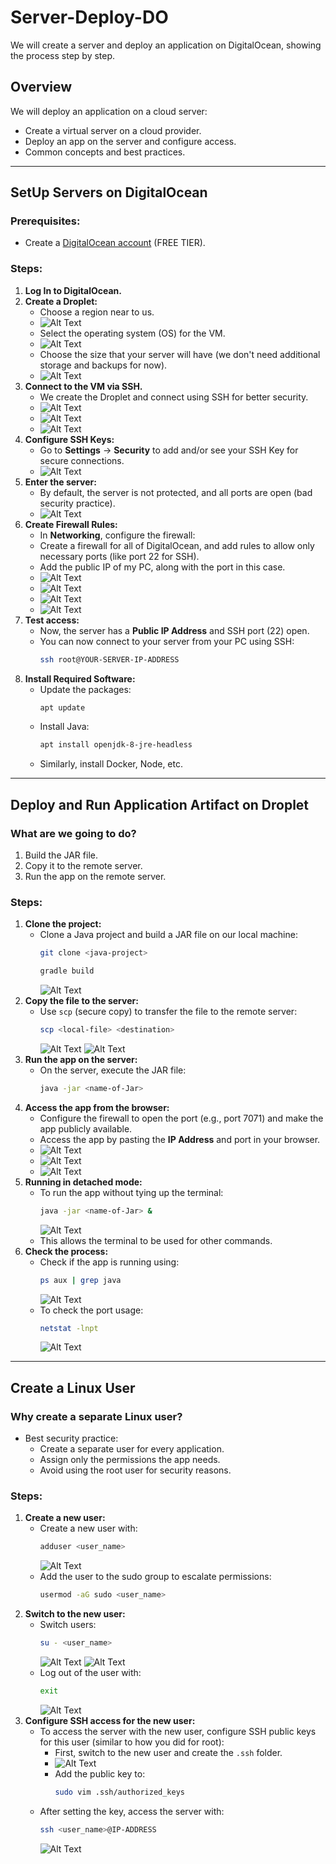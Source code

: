 # Server-Deploy-DO 

We will create a server and deploy an application on DigitalOcean, showing the process step by step.

## Overview
We will deploy an application on a cloud server:
- Create a virtual server on a cloud provider.
- Deploy an app on the server and configure access.
- Common concepts and best practices.

---

## SetUp Servers on DigitalOcean

### Prerequisites:
- Create a [DigitalOcean account](https://www.digitalocean.com/) (FREE TIER).

### Steps:
1. **Log In to DigitalOcean.**
2. **Create a Droplet:**
   - Choose a region near to us.
   - ![Alt Text](Cloud-and-Infrastructure-as-Service/SetUp-Servers-on-Digital-Ocean/2-region.png)
   - Select the operating system (OS) for the VM.
   - ![Alt Text](Cloud-and-Infrastructure-as-Service/SetUp-Servers-on-Digital-Ocean/3-OS.png)
   - Choose the size that your server will have (we don't need additional storage and backups for now).
   - ![Alt Text](Cloud-and-Infrastructure-as-Service/SetUp-Servers-on-Digital-Ocean/4-Size.png)
3. **Connect to the VM via SSH.**
   - We create the Droplet and connect using SSH for better security.
   - ![Alt Text](Cloud-and-Infrastructure-as-Service/SetUp-Servers-on-Digital-Ocean/5-Connection-SSH.png)
   - ![Alt Text](Cloud-and-Infrastructure-as-Service/SetUp-Servers-on-Digital-Ocean/6-create-droplet.png)
   - ![Alt Text](Cloud-and-Infrastructure-as-Service/SetUp-Servers-on-Digital-Ocean/7-create-droplet.png)
4. **Configure SSH Keys:**
   - Go to **Settings** -> **Security** to add and/or see your SSH Key for secure connections.
   - ![Alt Text](Cloud-and-Infrastructure-as-Service/SetUp-Servers-on-Digital-Ocean/8-Settings-and-Security.png)
5. **Enter the server:**
   - By default, the server is not protected, and all ports are open (bad security practice).
   - ![Alt Text](Cloud-and-Infrastructure-as-Service/SetUp-Servers-on-Digital-Ocean/9-Into-our-server.png)
6. **Create Firewall Rules:**
   - In **Networking**, configure the firewall:
   - Create a firewall for all of DigitalOcean, and add rules to allow only necessary ports (like port 22 for SSH).
   - Add the public IP of my PC, along with the port in this case.
   - ![Alt Text](Cloud-and-Infrastructure-as-Service/SetUp-Servers-on-Digital-Ocean/10-go-to-networking.png)
   - ![Alt Text](Cloud-and-Infrastructure-as-Service/SetUp-Servers-on-Digital-Ocean/11-Edit-firewall.png)
   - ![Alt Text](Cloud-and-Infrastructure-as-Service/SetUp-Servers-on-Digital-Ocean/12-Conf-Name-Conn-Opt.png)
   - ![Alt Text](Cloud-and-Infrastructure-as-Service/SetUp-Servers-on-Digital-Ocean/13-Add-Droplet.png)
7. **Test access:**
   - Now, the server has a **Public IP Address** and SSH port (22) open.
   - You can now connect to your server from your PC using SSH:
     ```bash
     ssh root@YOUR-SERVER-IP-ADDRESS
     ```
8. **Install Required Software:**
   - Update the packages:
     ```bash
     apt update
     ```
   - Install Java:
     ```bash
     apt install openjdk-8-jre-headless
     ```
   - Similarly, install Docker, Node, etc.

---

## Deploy and Run Application Artifact on Droplet

### What are we going to do?
1. Build the JAR file.
2. Copy it to the remote server.
3. Run the app on the remote server.

### Steps:
1. **Clone the project:**
   - Clone a Java project and build a JAR file on our local machine:
     ```bash
     git clone <java-project>
     ```
     ```bash
     gradle build
     ```
     ![Alt Text](Cloud-and-Infrastructure-as-Service/Deploy-And-Run-Application-Artifact-on-Droplet/1-Build-File.png)
2. **Copy the file to the server:**
   - Use `scp` (secure copy) to transfer the file to the remote server:
     ```bash
     scp <local-file> <destination>
     ```
     ![Alt Text](Cloud-and-Infrastructure-as-Service/Deploy-And-Run-Application-Artifact-on-Droplet/2-Secure-Copy.png)
     ![Alt Text](Cloud-and-Infrastructure-as-Service/Deploy-And-Run-Application-Artifact-on-Droplet/3-Secure-Copy.png)
3. **Run the app on the server:**
   - On the server, execute the JAR file:
     ```bash
     java -jar <name-of-Jar>
     ```
4. **Access the app from the browser:**
   - Configure the firewall to open the port (e.g., port 7071) and make the app publicly available.
   - Access the app by pasting the **IP Address** and port in your browser.
   - ![Alt Text](Cloud-and-Infrastructure-as-Service/Deploy-And-Run-Application-Artifact-on-Droplet/7071-port.png)
   - ![Alt Text](Cloud-and-Infrastructure-as-Service/Deploy-And-Run-Application-Artifact-on-Droplet/5-Config-Firewall.png)
   - ![Alt Text](Cloud-and-Infrastructure-as-Service/Deploy-And-Run-Application-Artifact-on-Droplet/6-App-Working.png)
5. **Running in detached mode:**
   - To run the app without tying up the terminal:
     ```bash
     java -jar <name-of-Jar> &
     ```
     ![Alt Text](Cloud-and-Infrastructure-as-Service/Deploy-And-Run-Application-Artifact-on-Droplet/7-Without-Attach.png)
   - This allows the terminal to be used for other commands.
6. **Check the process:**
   - Check if the app is running using:
     ```bash
     ps aux | grep java
     ```
     ![Alt Text](Cloud-and-Infrastructure-as-Service/Deploy-And-Run-Application-Artifact-on-Droplet/8-Check-apps.png)
   - To check the port usage:
     ```bash
     netstat -lnpt
     ```
     ![Alt Text](Cloud-and-Infrastructure-as-Service/Deploy-And-Run-Application-Artifact-on-Droplet/9-port-running.png)

---

## Create a Linux User

### Why create a separate Linux user?
- Best security practice: 
   - Create a separate user for every application.
   - Assign only the permissions the app needs.
   - Avoid using the root user for security reasons.

### Steps:
1. **Create a new user:**
   - Create a new user with:
     ```bash
     adduser <user_name>
     ```
     ![Alt Text](Cloud-and-Infrastructure-as-Service/Create-a-linux-user/1-Set-new-user.png)
   - Add the user to the sudo group to escalate permissions:
     ```bash
     usermod -aG sudo <user_name>
     ```
2. **Switch to the new user:**
   - Switch users:
     ```bash
     su - <user_name>
     ```
     ![Alt Text](Cloud-and-Infrastructure-as-Service/Create-a-linux-user/2-Switch-Server.png)
     ![Alt Text](Cloud-and-Infrastructure-as-Service/Create-a-linux-user/3-Switch-Server.png)
   - Log out of the user with:
     ```bash
     exit
     ```
     ![Alt Text](Cloud-and-Infrastructure-as-Service/Create-a-linux-user/4-LogOut.png)
3. **Configure SSH access for the new user:**
   - To access the server with the new user, configure SSH public keys for this user (similar to how you did for root):
     - First, switch to the new user and create the `.ssh` folder.
     - ![Alt Text](Cloud-and-Infrastructure-as-Service/Create-a-linux-user/5-Config-SSH-Key-for-User.png)
     - Add the public key to:
       ```bash
       sudo vim .ssh/authorized_keys
       ```
   - After setting the key, access the server with:
     ```bash
     ssh <user_name>@IP-ADDRESS
     ```
     ![Alt Text](Cloud-and-Infrastructure-as-Service/Create-a-linux-user/6-Enter-to-our-server-user.png)

